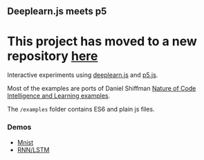 ## Deeplearn.js meets p5

# This project has moved to a new repository [here](https://github.com/ITPNYU/p5-deeplearn-js)

Interactive experiments using [deeplearn.js](https://github.com/PAIR-code/deeplearnjs) and [p5.js](https://github.com/processing/p5.js).

Most of the examples are ports of Daniel Shiffman [Nature of Code Intelligence and Learning examples](https://github.com/shiffman/NOC-S17-2-Intelligence-Learning).

The `/examples` folder contains ES6 and plain js files.

### Demos
- [Mnist](https://cvalenzuela.github.io/p5deeplearn/examples/es6/mnist/dist/index.html)
- [RNN/LSTM](https://cvalenzuela.github.io/p5deeplearn/examples/es6/rnn/dist/index.html)

